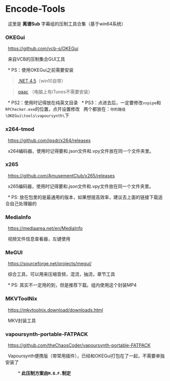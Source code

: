 # Encode-Tools
&nbsp;&nbsp;这里是 **离谱Sub** 字幕组的压制工具合集（基于win64系统）

### OKEGui
&nbsp;&nbsp;https://github.com/vcb-s/OKEGui

&nbsp;&nbsp;来自VCB的压制集合GUI工具

&nbsp;&nbsp;* PS：使用OKEGui之前需要安装

> [.NET 4.5](https://www.microsoft.com/zh-cn/download/details.aspx?id=30653)（win10自带）

> [qaac](https://github.com/lipusub/Encode-Tools/releases/download/1.1/AppleApplicationSupport64.msi) （电脑上有iTunes不需要安装） 

&nbsp;&nbsp;* PS2：使用时记得放在纯英文目录
&nbsp;&nbsp;* PS3：点进去后，一定要修改`vspipe`和`RPChecker.exe`的位置，点开设置修改
&nbsp;&nbsp;两个都放在：`你的路径\OKEGui\tools\vapoursynth\`下


### x264-tmod
&nbsp;&nbsp;https://github.com/jpsdr/x264/releases

&nbsp;&nbsp;x264编码器，使用时记得要和.json文件和.vpy文件放在同一个文件夹里。


### x265
&nbsp;&nbsp;https://github.com/AmusementClub/x265/releases

&nbsp;&nbsp;x265编码器，使用时记得要和.json文件和.vpy文件放在同一个文件夹里。

&nbsp;&nbsp;* PS: 放在包里的是最通用的版本，如果想提高效率，建议去上面的链接下载适合自己处理器的

  
### MediaInfo
&nbsp;&nbsp;https://mediaarea.net/en/MediaInfo

&nbsp;&nbsp;视频文件信息查看器，左键使用

  
### MeGUI
&nbsp;&nbsp;https://sourceforge.net/projects/megui/

&nbsp;&nbsp;综合工具，可以用来压缩音频，混流，抽流，章节工具

&nbsp;&nbsp;* PS: 其实不一定用的到，但是推荐下载。组内使用这个封装MP4
  

### MKVToolNix
&nbsp;&nbsp;https://mkvtoolnix.download/downloads.html

&nbsp;&nbsp;MKV封装工具

  
### vapoursynth-portable-FATPACK
&nbsp;&nbsp;https://github.com/theChaosCoder/vapoursynth-portable-FATPACK

&nbsp;&nbsp;Vapoursynth便携版（带常用插件），已经和OKEGui打包在了一起，不需要单独安装了



&nbsp;&nbsp;&nbsp;&nbsp;&nbsp;&nbsp;&nbsp;&nbsp;&nbsp;&nbsp;* **此压制方案由`M.B.F.`制定**
